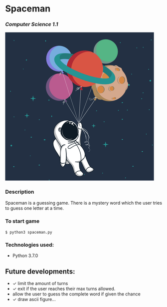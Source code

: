 # Spaceman
### *Computer Science 1.1*

<img src="https://github.com/jayceazua/spaceman/blob/master/spaceman_cs1.1.png">

### Description
Spaceman is a guessing game. There is a mystery word which the user tries to guess one letter at a time.

### To start game
``` $ python3 spaceman.py ```

### Technologies used:
- Python 3.7.0

## Future developments:
- ✓ limit the amount of turns
- ✓ exit if the user reaches their max turns allowed.
- allow the user to guess the complete word if given the chance
- ✓ draw ascii figure...
